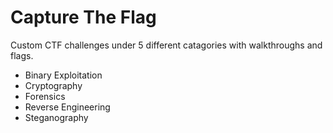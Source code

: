 # Capture The Flag
Custom CTF challenges under 5 different catagories with walkthroughs and flags.
* Binary Exploitation
* Cryptography
* Forensics
* Reverse Engineering
* Steganography

